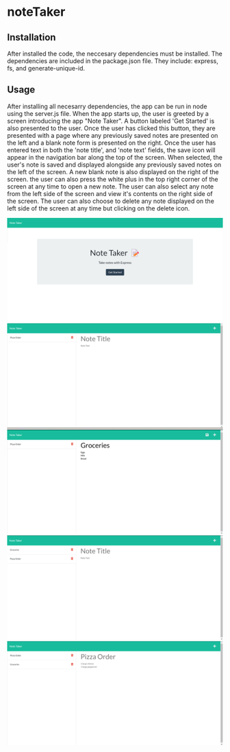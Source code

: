 # noteTaker
## Installation
After installed the code, the neccesary dependencies must be installed. The dependencies are included in the package.json file. They include: express, fs, and generate-unique-id.

## Usage
After installing all necesarry dependencies, the app can be run in node using the server.js file. When the app starts up, the user is greeted by a screen introducing the app "Note Taker". A button labeled 'Get Started' is also presented to the user. Once the user has clicked this button, they are presented with a page where any previously saved notes are presented on the left and a blank note form is presented on the right. Once the user has entered text in both the 'note title', and 'note text' fields, the save icon will appear in the navigation bar along the top of the screen. When selected, the user's note is saved and displayed alongside any previously saved notes on the left of the screen. A new blank note is also displayed on the right of the screen. the user can also press the white plus in the top right corner of the screen at any time to open a new note. The user can also select any note from the left side of the screen and view it's contents on the right side of the screen. The user can also choose to delete any note displayed on the left side of the screen at any time but clicking on the delete icon.

![Home screen when app is first launched. Gives user option to 'get started'](./assets/screenshot-1.png)
![The user's previously saved notes are displayed on the left of the screen, a blank note template is displayed on the right.](./assets/screenshot-2.png)
![When the user has filled both the note title and note text elements, they are presented with a save icon in the navigation bar](./assets/screenshot-3.png)
![once the user ha clicked the save button, their new note is saved and displayed on the left side of the screen while a new blank note template is displayed on the right side of the screen](./assets/screenshot-4.png)
![when the user clicks on a saved note from the left side of the screen, the contents of the note is displayed on the right side of the screen](./assets/screenshot-5.png)